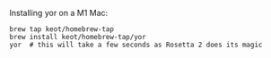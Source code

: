 Installing yor on a M1 Mac:

    brew tap keot/homebrew-tap
    brew install keot/homebrew-tap/yor
    yor  # this will take a few seconds as Rosetta 2 does its magic
